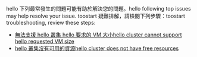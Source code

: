<span data-ttu-id="c344a-101">hello 下列最常發生的問題可能有助於解決您的問題。</span><span class="sxs-lookup"><span data-stu-id="c344a-101">hello following top issues may help resolve your issue.</span></span> <span data-ttu-id="c344a-102">toostart 疑難排解，請檢閱下列步驟：</span><span class="sxs-lookup"><span data-stu-id="c344a-102">toostart troubleshooting, review these steps:</span></span>

- [<span data-ttu-id="c344a-103">無法支援 hello 叢集 hello 要求的 VM 大小</span><span class="sxs-lookup"><span data-stu-id="c344a-103">hello cluster cannot support hello requested VM size</span></span>](../articles/virtual-machines/linux/troubleshoot-deploy-vm.md#the-cluster-cannot-support-the-requested-vm-size)
- [<span data-ttu-id="c344a-104">hello 叢集沒有可用的資源</span><span class="sxs-lookup"><span data-stu-id="c344a-104">hello cluster does not have free resources</span></span>](../articles/virtual-machines/linux/troubleshoot-deploy-vm.md#the-cluster-does-not-have-free-resources)
